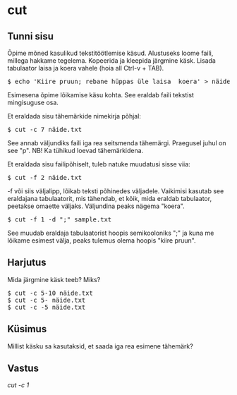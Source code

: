# cut

## Tunni sisu

Õpime mõned kasulikud tekstitöötlemise käsud. Alustuseks loome faili, millega hakkame tegelema. Kopeerida ja kleepida järgmine käsk. Lisada tabulaator laisa ja koera vahele (hoia all Ctrl-v + TAB).

<pre>$ echo 'Kiire pruun; rebane hüppas üle laisa  koera' > näide.txt</pre>

Esimesena õpime lõikamise käsu kohta. See eraldab faili tekstist mingisuguse osa.

Et eraldada sisu tähemärkide nimekirja põhjal:

<pre>$ cut -c 7 näide.txt</pre>

See annab väljundiks faili iga rea seitsmenda tähemärgi. Praegusel juhul on see "p". NB! Ka tühikud loevad tähemärkidena.

Et eraldada sisu failipõhiselt, tuleb natuke muudatusi sisse viia:

<pre>$ cut -f 2 näide.txt</pre>

-f või siis väljalipp, lõikab teksti põhinedes väljadele. Vaikimisi kasutab see eraldajana tabulaatorit, mis tähendab, et kõik, mida eraldab tabulaator, peetakse omaette väljaks. Väljundina peaks nägema "koera".

<pre>$ cut -f 1 -d ";" sample.txt</pre>

See muudab eraldaja tabulaatorist hoopis semikooloniks ";" ja kuna me lõikame esimest välja, peaks tulemus olema hoopis "kiire pruun".


## Harjutus

Mida järgmine käsk teeb? Miks?

<pre>$ cut -c 5-10 näide.txt
$ cut -c 5- näide.txt
$ cut -c -5 näide.txt
</pre>

## Küsimus

Millist käsku sa kasutaksid, et saada iga rea esimene tähemärk?

## Vastus

*cut -c 1*
